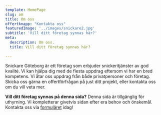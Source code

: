 ```yaml
---
template: HomePage
slug: om
title: Om oss
offertknapp: "Kontakta oss"
featuredImage: '../images/snickare2.jpg'
subtitle: 'Vill ditt företag synnas här?'
meta:
  description: Om oss.
  title: Vill ditt företag synnas här?

---
```


Snickare Göteborg är ett företag som erbjuder snickeritjänster av god kvalité. Vi kan hjälpa dig med de flesta uppdrag eftersom vi har en bred kompetens. Vi åtar oss uppdrag från både privatpersoner och företag. Skicka oss gärna en offertförfrågan på just ditt projekt, eller kontakta oss om du vill veta mer.

**Vill ditt företag synnas på denna sida?** Denna sida är tillgänglig för uthyrning. Vi kompletterar givetvis sidan efter era behov och önskemål. Kontakta oss via [formuläret](/offert) idag!
